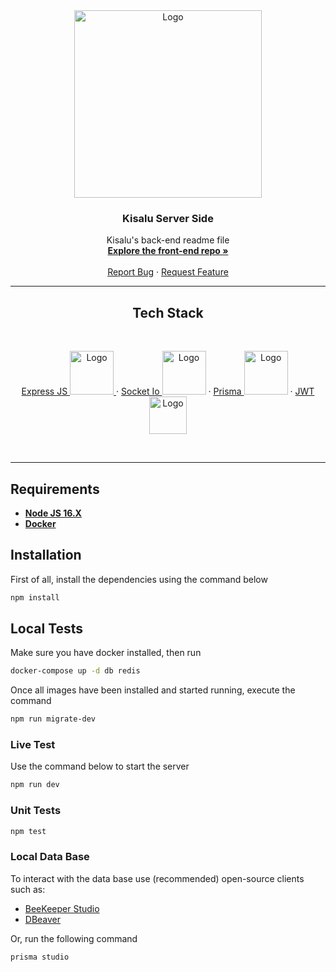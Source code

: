 <div align="center">
  <a href="https://github.com/Controle-Zero/kisalu-api">
    <img src="https://i.imgur.com/y2m1PiH.png" alt="Logo" width="300">
  </a>

  <h3 align="center">Kisalu Server Side</h3>

  <p align="center">
    Kisalu's back-end readme file
    <br />
    <a href="https://github.com/Controle-Zero/kisalu"><strong>Explore the front-end repo »</strong></a>
    <br />
    <br />
    <a href="https://github.com/Controle-Zero/kisalu-api/issues">Report Bug</a>
    ·
    <a href="https://github.com/Controle-Zero/kisalu-api/issues">Request Feature</a>
  </p>
</div>

<hr></hr>

<div align=center>
    <h2>Tech Stack</h2>
    <br />

<a href = "https://expressjs.com/">Express JS <img src="https://img.shields.io/node/v/express" alt="Logo" width="70"> </a>
·
<a href = "https://socket.io/">Socket Io <img src="https://img.shields.io/node/v/socket.io" alt="Logo" width="70"></a>
·
<a href = "https://www.prisma.io/">Prisma <img src="https://img.shields.io/node/v/prisma" alt="Logo" width="70"></a>
·
<a href = "https://jwt.io/">JWT <img src="https://img.shields.io/node/v/jsonwebtoken" alt="Logo" width="60"></a>

</div>

<br />
<hr></hr>

## Requirements

- [**Node JS 16.X**](http://nodejs.org)
- [**Docker**](https://www.docker.com/get-started/)

## Installation

First of all, install the dependencies using the command below

```bash
npm install
```

## Local Tests

Make sure you have docker installed, then run

```bash
docker-compose up -d db redis
```

Once all images have been installed and started running, execute the command

```bash
npm run migrate-dev
```

### Live Test

Use the command below to start the server

```bash
npm run dev
```

### Unit Tests

```bash
npm test
```

### Local Data Base

To interact with the data base use (recommended) open-source clients such as:

- [BeeKeeper Studio](https://www.beekeeperstudio.io/)
- [DBeaver](https://dbeaver.io/)

Or, run the following command

```bash
prisma studio
```
